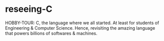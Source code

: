 # reseeing-C
HOBBY-TOUR: 
C, the language where we all started. At least for students of Engineering &amp; Computer Science. Hence, revisiting the amazing language that powers billions of softwares &amp; machines.
